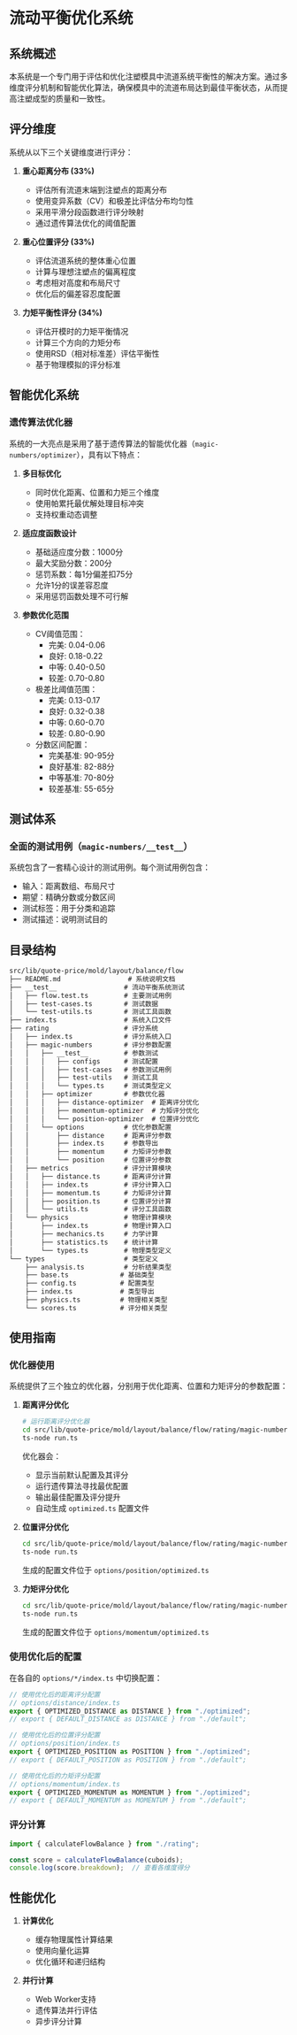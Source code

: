 # 流动平衡优化系统

## 系统概述

本系统是一个专门用于评估和优化注塑模具中流道系统平衡性的解决方案。通过多维度评分机制和智能优化算法，确保模具中的流道布局达到最佳平衡状态，从而提高注塑成型的质量和一致性。

## 评分维度

系统从以下三个关键维度进行评分：

1. **重心距离分布 (33%)**
   - 评估所有流道末端到注塑点的距离分布
   - 使用变异系数（CV）和极差比评估分布均匀性
   - 采用平滑分段函数进行评分映射
   - 通过遗传算法优化的阈值配置

2. **重心位置评分 (33%)**
   - 评估流道系统的整体重心位置
   - 计算与理想注塑点的偏离程度
   - 考虑相对高度和布局尺寸
   - 优化后的偏差容忍度配置

3. **力矩平衡性评分 (34%)**
   - 评估开模时的力矩平衡情况
   - 计算三个方向的力矩分布
   - 使用RSD（相对标准差）评估平衡性
   - 基于物理模拟的评分标准

## 智能优化系统

### 遗传算法优化器

系统的一大亮点是采用了基于遗传算法的智能优化器（`magic-numbers/optimizer`），具有以下特点：

1. **多目标优化**
   - 同时优化距离、位置和力矩三个维度
   - 使用帕累托最优解处理目标冲突
   - 支持权重动态调整

2. **适应度函数设计**
   - 基础适应度分数：1000分
   - 最大奖励分数：200分
   - 惩罚系数：每1分偏差扣75分
   - 允许1分的误差容忍度
   - 采用惩罚函数处理不可行解

3. **参数优化范围**
   - CV阈值范围：
     - 完美: 0.04-0.06
     - 良好: 0.18-0.22
     - 中等: 0.40-0.50
     - 较差: 0.70-0.80
   - 极差比阈值范围：
     - 完美: 0.13-0.17
     - 良好: 0.32-0.38
     - 中等: 0.60-0.70
     - 较差: 0.80-0.90
   - 分数区间配置：
     - 完美基准: 90-95分
     - 良好基准: 82-88分
     - 中等基准: 70-80分
     - 较差基准: 55-65分

## 测试体系

### 全面的测试用例（`magic-numbers/__test__`）

系统包含了一套精心设计的测试用例。每个测试用例包含：
- 输入：距离数组、布局尺寸
- 期望：精确分数或分数区间
- 测试标签：用于分类和追踪
- 测试描述：说明测试目的

## 目录结构

```markdown
src/lib/quote-price/mold/layout/balance/flow
├── README.md                 # 系统说明文档
├── __test__                 # 流动平衡系统测试
│   ├── flow.test.ts         # 主要测试用例
│   ├── test-cases.ts        # 测试数据
│   └── test-utils.ts        # 测试工具函数
├── index.ts                 # 系统入口文件
├── rating                   # 评分系统
│   ├── index.ts             # 评分系统入口
│   ├── magic-numbers        # 评分参数配置
│   │   ├── __test__         # 参数测试
│   │   │   ├── configs      # 测试配置
│   │   │   ├── test-cases   # 参数测试用例
│   │   │   ├── test-utils   # 测试工具
│   │   │   └── types.ts     # 测试类型定义
│   │   ├── optimizer        # 参数优化器
│   │   │   ├── distance-optimizer  # 距离评分优化
│   │   │   ├── momentum-optimizer  # 力矩评分优化
│   │   │   └── position-optimizer  # 位置评分优化
│   │   └── options          # 优化参数配置
│   │       ├── distance     # 距离评分参数
│   │       ├── index.ts     # 参数导出
│   │       ├── momentum     # 力矩评分参数
│   │       └── position     # 位置评分参数
│   ├── metrics              # 评分计算模块
│   │   ├── distance.ts      # 距离评分计算
│   │   ├── index.ts         # 评分计算入口
│   │   ├── momentum.ts      # 力矩评分计算
│   │   ├── position.ts      # 位置评分计算
│   │   └── utils.ts         # 评分工具函数
│   └── physics              # 物理计算模块
│       ├── index.ts         # 物理计算入口
│       ├── mechanics.ts     # 力学计算
│       ├── statistics.ts    # 统计计算
│       └── types.ts         # 物理类型定义
└── types                    # 类型定义
    ├── analysis.ts          # 分析结果类型
    ├── base.ts             # 基础类型
    ├── config.ts           # 配置类型
    ├── index.ts            # 类型导出
    ├── physics.ts          # 物理相关类型
    └── scores.ts           # 评分相关类型
```

## 使用指南

### 优化器使用

系统提供了三个独立的优化器，分别用于优化距离、位置和力矩评分的参数配置：

1. **距离评分优化**
   ```bash
   # 运行距离评分优化器
   cd src/lib/quote-price/mold/layout/balance/flow/rating/magic-numbers/optimizer/distance-optimizer
   ts-node run.ts
   ```
   优化器会：
   - 显示当前默认配置及其评分
   - 运行遗传算法寻找最优配置
   - 输出最佳配置及评分提升
   - 自动生成 `optimized.ts` 配置文件

2. **位置评分优化**
   ```bash
   cd src/lib/quote-price/mold/layout/balance/flow/rating/magic-numbers/optimizer/position-optimizer
   ts-node run.ts
   ```
   生成的配置文件位于 `options/position/optimized.ts`

3. **力矩评分优化**
   ```bash
   cd src/lib/quote-price/mold/layout/balance/flow/rating/magic-numbers/optimizer/momentum-optimizer
   ts-node run.ts
   ```
   生成的配置文件位于 `options/momentum/optimized.ts`

### 使用优化后的配置

在各自的 `options/*/index.ts` 中切换配置：

```typescript
// 使用优化后的距离评分配置
// options/distance/index.ts
export { OPTIMIZED_DISTANCE as DISTANCE } from "./optimized";
// export { DEFAULT_DISTANCE as DISTANCE } from "./default";

// 使用优化后的位置评分配置
// options/position/index.ts
export { OPTIMIZED_POSITION as POSITION } from "./optimized";
// export { DEFAULT_POSITION as POSITION } from "./default";

// 使用优化后的力矩评分配置
// options/momentum/index.ts
export { OPTIMIZED_MOMENTUM as MOMENTUM } from "./optimized";
// export { DEFAULT_MOMENTUM as MOMENTUM } from "./default";
```

### 评分计算

```typescript
import { calculateFlowBalance } from "./rating";

const score = calculateFlowBalance(cuboids);
console.log(score.breakdown);  // 查看各维度得分
```

## 性能优化

1. **计算优化**
   - 缓存物理属性计算结果
   - 使用向量化运算
   - 优化循环和递归结构

2. **并行计算**
   - Web Worker支持
   - 遗传算法并行评估
   - 异步评分计算